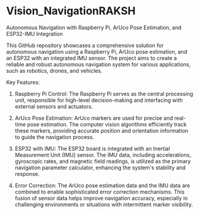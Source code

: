 # Vision_NavigationRAKSH
Autonomous Navigation with Raspberry Pi, ArUco Pose Estimation, and ESP32-IMU Integration

This GitHub repository showcases a comprehensive solution for autonomous navigation using a Raspberry Pi, ArUco pose estimation, and an ESP32 with an integrated IMU sensor. The project aims to create a reliable and robust autonomous navigation system for various applications, such as robotics, drones, and vehicles.

Key Features:

1. Raspberry Pi Control: The Raspberry Pi serves as the central processing unit, responsible for high-level decision-making and interfacing with external sensors and actuators.

2. ArUco Pose Estimation: ArUco markers are used for precise and real-time pose estimation. The computer vision algorithms efficiently track these markers, providing accurate position and orientation information to guide the navigation process.

3. ESP32 with IMU: The ESP32 board is integrated with an Inertial Measurement Unit (IMU) sensor. The IMU data, including accelerations, gyroscopic rates, and magnetic field readings, is utilized as the primary navigation parameter calculator, enhancing the system's stability and response.

4. Error Correction: The ArUco pose estimation data and the IMU data are combined to enable sophisticated error correction mechanisms. This fusion of sensor data helps improve navigation accuracy, especially in challenging environments or situations with intermittent marker visibility.
